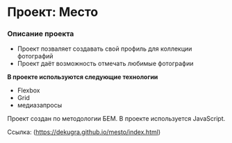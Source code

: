 # Проект: Место

### Описание проекта

* Проект позваляет создавать свой профиль для коллекции фотографий
* Проект даёт возможность отмечать любимые фотографии

**В проекте используются следующие технологии**

* Flexbox
* Grid
* медиазапросы

Проект создан по методологии БЕМ.
В проекте используется JavaScript.

Ссылка: (https://dekugra.github.io/mesto/index.html)
